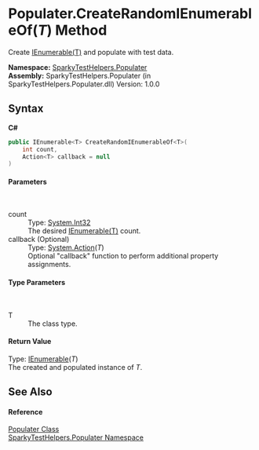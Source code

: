 # Populater.CreateRandomIEnumerableOf(*T*) Method 
 

Create <a href="http://msdn2.microsoft.com/en-us/library/9eekhta0" target="_blank">IEnumerable(T)</a> and populate with test data.

**Namespace:**&nbsp;<a href="N_SparkyTestHelpers_Populater.md">SparkyTestHelpers.Populater</a><br />**Assembly:**&nbsp;SparkyTestHelpers.Populater (in SparkyTestHelpers.Populater.dll) Version: 1.0.0

## Syntax

**C#**<br />
``` C#
public IEnumerable<T> CreateRandomIEnumerableOf<T>(
	int count,
	Action<T> callback = null
)

```


#### Parameters
&nbsp;<dl><dt>count</dt><dd>Type: <a href="http://msdn2.microsoft.com/en-us/library/td2s409d" target="_blank">System.Int32</a><br />The desired <a href="http://msdn2.microsoft.com/en-us/library/9eekhta0" target="_blank">IEnumerable(T)</a> count.</dd><dt>callback (Optional)</dt><dd>Type: <a href="http://msdn2.microsoft.com/en-us/library/018hxwa8" target="_blank">System.Action</a>(*T*)<br />Optional "callback" function to perform additional property assignments.</dd></dl>

#### Type Parameters
&nbsp;<dl><dt>T</dt><dd>The class type.</dd></dl>

#### Return Value
Type: <a href="http://msdn2.microsoft.com/en-us/library/9eekhta0" target="_blank">IEnumerable</a>(*T*)<br />The created and populated instance of *T*.

## See Also


#### Reference
<a href="T_SparkyTestHelpers_Populater_Populater.md">Populater Class</a><br /><a href="N_SparkyTestHelpers_Populater.md">SparkyTestHelpers.Populater Namespace</a><br />
